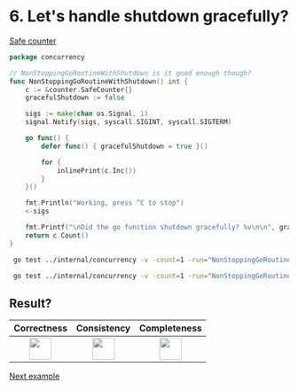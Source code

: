 # 6. Let's handle shutdown gracefully?

[Safe counter](counter/safe.md)

```go
package concurrency

// NonStoppingGoRoutineWithShutdown is it good enough though?
func NonStoppingGoRoutineWithShutdown() int {
	c := &counter.SafeCounter{}
	gracefulShutdown := false

	sigs := make(chan os.Signal, 1)
	signal.Notify(sigs, syscall.SIGINT, syscall.SIGTERM)

	go func() {
		defer func() { gracefulShutdown = true }()

		for {
			inlinePrint(c.Inc())
		}
	}()

	fmt.Println("Working, press ^C to stop")
	<-sigs

	fmt.Printf("\nDid the go function shutdown gracefully? %v\n\n", gracefulShutdown)
	return c.Count()
}
```

```bash
 go test ../internal/concurrency -v -count=1 -run="NonStoppingGoRoutineWithShutdown$" 
```

```bash
 go test ../internal/concurrency -v -count=1 -run="NonStoppingGoRoutineWithShutdown$" -race 
```

## Result?

|                                                 Correctness                                                 |                                                 Consistency                                                 |                                                Completeness                                                 |
|:-----------------------------------------------------------------------------------------------------------:|:-----------------------------------------------------------------------------------------------------------:|:-----------------------------------------------------------------------------------------------------------:|
| <img height="40" src="/Users/RGurevitch/workspace/talk/golang-concurrency/docs/images/yes.png" width="40"/> | <img height="40" src="/Users/RGurevitch/workspace/talk/golang-concurrency/docs/images/yes.png" width="40"/> | <img height="40" src="/Users/RGurevitch/workspace/talk/golang-concurrency/docs/images/yes.png" width="40"/> |

[Next example](example_7.md)